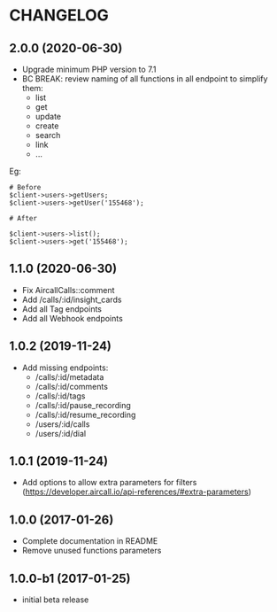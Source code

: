 # CHANGELOG

## 2.0.0 (2020-06-30)
* Upgrade minimum PHP version to 7.1
* BC BREAK: review naming of all functions in all endpoint to simplify them:
  * list
  * get
  * update
  * create
  * search 
  * link
  * ...
  
Eg:
```
# Before
$client->users->getUsers;
$client->users->getUser('155468');

# After

$client->users->list();
$client->users->get('155468');
```


## 1.1.0 (2020-06-30)

* Fix AircallCalls::comment
* Add /calls/:id/insight_cards
* Add all Tag endpoints
* Add all Webhook endpoints
## 1.0.2 (2019-11-24)

 * Add missing endpoints:
   * /calls/:id/metadata
   * /calls/:id/comments
   * /calls/:id/tags
   * /calls/:id/pause_recording
   * /calls/:id/resume_recording
   * /users/:id/calls
   * /users/:id/dial

## 1.0.1 (2019-11-24)

 * Add options to allow extra parameters for filters (https://developer.aircall.io/api-references/#extra-parameters)

## 1.0.0 (2017-01-26)

 * Complete documentation in README
 * Remove unused functions parameters

## 1.0.0-b1 (2017-01-25)

 * initial beta release

